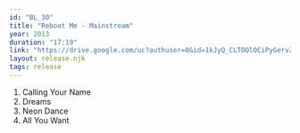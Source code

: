 ```yaml
---
id: "BL_30"
title: "Reboot Me - Mainstream"
year: 2013
duration: "17:19"
link: "https://drive.google.com/uc?authuser=0&id=1kJyQ_CLTOQlOCiPyGervZLzbdMPGqRAO&export=download"
layout: release.njk
tags: release
---
```


01. Calling Your Name
02. Dreams
03. Neon Dance
04. All You Want